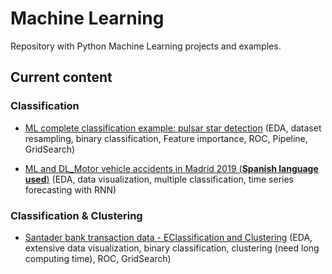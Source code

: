 # Machine Learning

Repository with Python Machine Learning projects and examples. 

## Current content

### Classification
* [ML complete classification example: pulsar star detection](https://github.com/Sampayob/Machine-Learning/blob/master/classification/Machine%20Learning%20complete%20classification%20example%20-%20Pulsar%20star%20detection.ipynb) (EDA, dataset resampling, binary classification, Feature importance, ROC, Pipeline, GridSearch) 

* [ML and DL_Motor vehicle accidents in Madrid 2019 (**Spanish language used**)](https://github.com/Sampayob/Machine-Learning/blob/master/classification/MLandDL_MotorVehicleAccidents.ipynb) (EDA, data visualization, multiple classification, time series forecasting with RNN) 

### Classification & Clustering
* [Santader bank transaction data - EClassification and Clustering](https://github.com/Sampayob/Machine-Learning/blob/master/classification-and-clustering/santander-clustering-and-classification.ipynb) (EDA, extensive data visualization, binary classification, clustering (need long computing time), ROC, GridSearch) 
